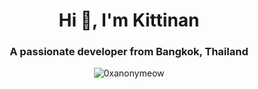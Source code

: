 <h1 align="center">Hi 👋, I'm Kittinan</h1>
<h3 align="center">A passionate developer from Bangkok, Thailand</h3>

<p align="center">
<img align="center" src="https://github-readme-streak-stats.herokuapp.com/?user=0xanonymeow&" alt="0xanonymeow" />
</p>
